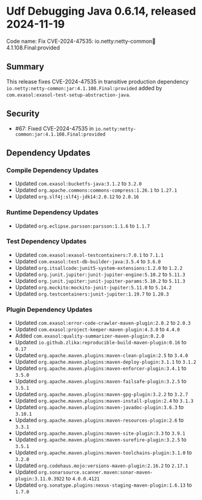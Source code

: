 # Udf Debugging Java 0.6.14, released 2024-11-19

Code name: Fix CVE-2024-47535: io.netty:netty-common:jar:4.1.108.Final:provided

## Summary

This release fixes CVE-2024-47535 in transitive production dependency `io.netty:netty-common:jar:4.1.108.Final:provided` added by `com.exasol:exasol-test-setup-abstraction-java`.

## Security

* #67: Fixed CVE-2024-47535 in `io.netty:netty-common:jar:4.1.108.Final:provided`

## Dependency Updates

### Compile Dependency Updates

* Updated `com.exasol:bucketfs-java:3.1.2` to `3.2.0`
* Updated `org.apache.commons:commons-compress:1.26.1` to `1.27.1`
* Updated `org.slf4j:slf4j-jdk14:2.0.12` to `2.0.16`

### Runtime Dependency Updates

* Updated `org.eclipse.parsson:parsson:1.1.6` to `1.1.7`

### Test Dependency Updates

* Updated `com.exasol:exasol-testcontainers:7.0.1` to `7.1.1`
* Updated `com.exasol:test-db-builder-java:3.5.4` to `3.6.0`
* Updated `org.itsallcode:junit5-system-extensions:1.2.0` to `1.2.2`
* Updated `org.junit.jupiter:junit-jupiter-engine:5.10.2` to `5.11.3`
* Updated `org.junit.jupiter:junit-jupiter-params:5.10.2` to `5.11.3`
* Updated `org.mockito:mockito-junit-jupiter:5.11.0` to `5.14.2`
* Updated `org.testcontainers:junit-jupiter:1.19.7` to `1.20.3`

### Plugin Dependency Updates

* Updated `com.exasol:error-code-crawler-maven-plugin:2.0.2` to `2.0.3`
* Updated `com.exasol:project-keeper-maven-plugin:4.3.0` to `4.4.0`
* Added `com.exasol:quality-summarizer-maven-plugin:0.2.0`
* Updated `io.github.zlika:reproducible-build-maven-plugin:0.16` to `0.17`
* Updated `org.apache.maven.plugins:maven-clean-plugin:2.5` to `3.4.0`
* Updated `org.apache.maven.plugins:maven-deploy-plugin:3.1.1` to `3.1.2`
* Updated `org.apache.maven.plugins:maven-enforcer-plugin:3.4.1` to `3.5.0`
* Updated `org.apache.maven.plugins:maven-failsafe-plugin:3.2.5` to `3.5.1`
* Updated `org.apache.maven.plugins:maven-gpg-plugin:3.2.2` to `3.2.7`
* Updated `org.apache.maven.plugins:maven-install-plugin:2.4` to `3.1.3`
* Updated `org.apache.maven.plugins:maven-javadoc-plugin:3.6.3` to `3.10.1`
* Updated `org.apache.maven.plugins:maven-resources-plugin:2.6` to `3.3.1`
* Updated `org.apache.maven.plugins:maven-site-plugin:3.3` to `3.9.1`
* Updated `org.apache.maven.plugins:maven-surefire-plugin:3.2.5` to `3.5.1`
* Updated `org.apache.maven.plugins:maven-toolchains-plugin:3.1.0` to `3.2.0`
* Updated `org.codehaus.mojo:versions-maven-plugin:2.16.2` to `2.17.1`
* Updated `org.sonarsource.scanner.maven:sonar-maven-plugin:3.11.0.3922` to `4.0.0.4121`
* Updated `org.sonatype.plugins:nexus-staging-maven-plugin:1.6.13` to `1.7.0`
